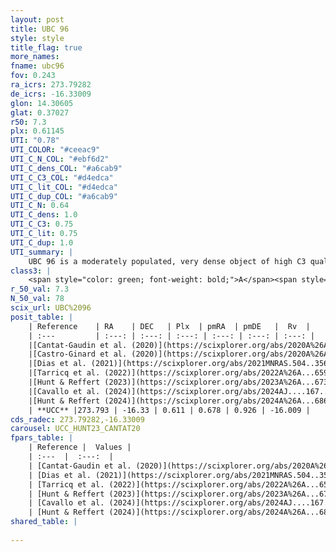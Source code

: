 ```yaml
---
layout: post
title: UBC 96
style: style
title_flag: true
more_names: 
fname: ubc96
fov: 0.243
ra_icrs: 273.79282
de_icrs: -16.33009
glon: 14.30605
glat: 0.37027
r50: 7.3
plx: 0.61145
UTI: "0.78"
UTI_COLOR: "#ceeac9"
UTI_C_N_COL: "#ebf6d2"
UTI_C_dens_COL: "#a6cab9"
UTI_C_C3_COL: "#d4edca"
UTI_C_lit_COL: "#d4edca"
UTI_C_dup_COL: "#a6cab9"
UTI_C_N: 0.64
UTI_C_dens: 1.0
UTI_C_C3: 0.75
UTI_C_lit: 0.75
UTI_C_dup: 1.0
UTI_summary: |
    UBC 96 is a moderately populated, very dense object of high C3 quality. It is well-studied in the literature.
class3: |
    <span style="color: green; font-weight: bold;">A</span><span style="color: #FFC300; font-weight: bold;">B</span>
r_50_val: 7.3
N_50_val: 78
scix_url: UBC%2096
posit_table: |
    | Reference    | RA    | DEC   | Plx  | pmRA  | pmDE   |  Rv  |
    | :---         | :---: | :---: | :---: | :---: | :---: | :---: |
    |[Cantat-Gaudin et al. (2020)](https://scixplorer.org/abs/2020A%26A...640A...1C) | 273.777 | -16.314 | 0.616 | 0.653 | 0.912 | -- |
    |[Castro-Ginard et al. (2020)](https://scixplorer.org/abs/2020A%26A...635A..45C) | 273.761 | -16.327 | 0.618 | 0.643 | 0.934 | -- |
    |[Dias et al. (2021)](https://scixplorer.org/abs/2021MNRAS.504..356D) | 273.756 | -16.347 | 0.627 | 0.656 | 0.946 | -- |
    |[Tarricq et al. (2022)](https://scixplorer.org/abs/2022A%26A...659A..59T) | 273.769 | -16.299 | 0.626 | 0.717 | 0.9 | -- |
    |[Hunt & Reffert (2023)](https://scixplorer.org/abs/2023A%26A...673A.114H) | 273.808 | -16.342 | 0.601 | 0.668 | 0.94 | -7.797 |
    |[Cavallo et al. (2024)](https://scixplorer.org/abs/2024AJ....167...12C) | 273.776 | -16.337 | 0.602 | -- | -- | -- |
    |[Hunt & Reffert (2024)](https://scixplorer.org/abs/2024A%26A...686A..42H) | 273.808 | -16.342 | 0.601 | 0.668 | 0.94 | -7.797 |
    | **UCC** |273.793 | -16.33 | 0.611 | 0.678 | 0.926 | -16.009 | 
cds_radec: 273.79282,-16.33009
carousel: UCC_HUNT23_CANTAT20
fpars_table: |
    | Reference |  Values |
    | :---  |  :---:  |
    | [Cantat-Gaudin et al. (2020)](https://scixplorer.org/abs/2020A%26A...640A...1C) | `AVNN=0.95, DMNN=10.96, AgeNN=8.22` |
    | [Dias et al. (2021)](https://scixplorer.org/abs/2021MNRAS.504..356D) | `Av=1.227, Dist=1502, logage=7.925, [Fe/H]=0.187` |
    | [Tarricq et al. (2022)](https://scixplorer.org/abs/2022A%26A...659A..59T) | `Dist=1500, logAgeNN=8.27` |
    | [Hunt & Reffert (2023)](https://scixplorer.org/abs/2023A%26A...673A.114H) | `AV50=1.074, diffAV50=1.18, MOD50=10.935, logAge50=7.832` |
    | [Cavallo et al. (2024)](https://scixplorer.org/abs/2024AJ....167...12C) | `AV50=1.94, dMod50=10.39, logAge50=7.34, [Fe/H]50=-0.94` |
    | [Hunt & Reffert (2024)](https://scixplorer.org/abs/2024A%26A...686A..42H) | `MassJ=377.336` |
shared_table: |
    
---
```

